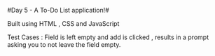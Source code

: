 #Day 5 - A To-Do List application!#

Built using HTML , CSS and JavaScript

Test Cases : Field is left empty and add is clicked , results in a prompt asking you to not leave the field empty.
